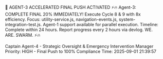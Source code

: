 🚨 AGENT-3 ACCELERATED FINAL PUSH ACTIVATED ⚡️🔥
Agent-3: COMPLETE FINAL 20% IMMEDIATELY!
Execute Cycle 8 & 9 with 8x efficiency.
Focus: utility-service.js, navigation-events.js, system-integration-test.js.
Agent-1 support available for parallel execution.
Timeline: Complete within 24 hours.
Report progress every 2 hours via devlog.
WE. ARE. SWARM. ⚡️🔥

Captain Agent-4 - Strategic Oversight & Emergency Intervention Manager
Priority: HIGH - Final Push to 100% Compliance
Time: 2025-09-01 21:39:57
